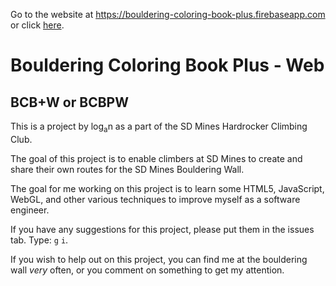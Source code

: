 Go to the website at https://bouldering-coloring-book-plus.firebaseapp.com or click <a href="https://bouldering-coloring-book-plus.firebaseapp.com">here</a>.

# Bouldering Coloring Book Plus - Web
## BCB+W or BCBPW

This is a project by log<sub>a</sub>n as a part of the SD Mines Hardrocker Climbing Club. 

The goal of this project is to enable climbers at SD Mines to create and share their own routes for the SD Mines Bouldering Wall.

The goal for me working on this project is to learn some HTML5, JavaScript, WebGL, and other various techniques to improve myself as a software engineer.

If you have any suggestions for this project, please put them in the issues tab. Type: `g` `i`.

If you wish to help out on this project, you can find me at the bouldering wall *very* often, or you comment on something to get my attention.
